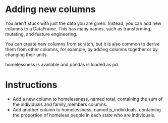 # Adding new columns
You aren't stuck with just the data you are given. Instead, you can add new columns to a DataFrame. This has many names, such as transforming, mutating, and feature engineering.

You can create new columns from scratch, but it is also common to derive them from other columns, for example, by adding columns together or by changing their units.

homelessness is available and pandas is loaded as pd.

# Instructions

- Add a new column to homelessness, named total, containing the sum of the individuals and family_members columns.
- Add another column to homelessness, named p_individuals, containing the proportion of homeless people in each state who are individuals.

